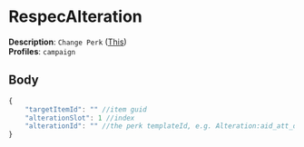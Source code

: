 # RespecAlteration

**Description**: `Change Perk` ([This](https://cdn.discordapp.com/attachments/842511284469366824/923163332427546674/unknown.png)) \
**Profiles**: `campaign`

## Body
```js
{
    "targetItemId": "" //item guid
    "alterationSlot": 1 //index
    "alterationId": "" //the perk templateId, e.g. Alteration:aid_att_damage_t05
}
```
